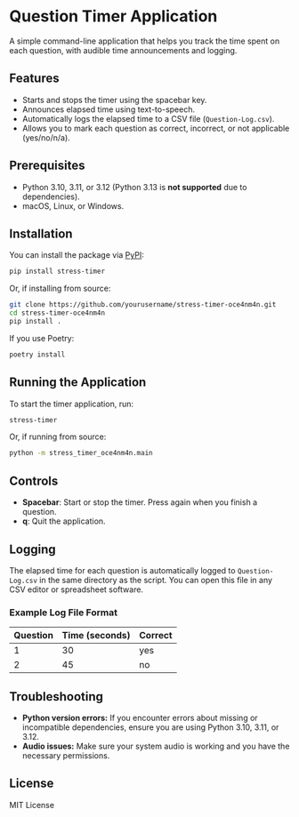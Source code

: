 # Question Timer Application

A simple command-line application that helps you track the time spent on each question, with audible time announcements and logging.

## Features

- Starts and stops the timer using the spacebar key.
- Announces elapsed time using text-to-speech.
- Automatically logs the elapsed time to a CSV file (`Question-Log.csv`).
- Allows you to mark each question as correct, incorrect, or not applicable (yes/no/n/a).

## Prerequisites

- Python 3.10, 3.11, or 3.12 (Python 3.13 is **not supported** due to dependencies).
- macOS, Linux, or Windows.

## Installation

You can install the package via [PyPI](https://pypi.org/):

```bash
pip install stress-timer
```

Or, if installing from source:

```bash
git clone https://github.com/yourusername/stress-timer-oce4nm4n.git
cd stress-timer-oce4nm4n
pip install .
```

If you use Poetry:

```bash
poetry install
```

## Running the Application

To start the timer application, run:

```bash
stress-timer
```

Or, if running from source:

```bash
python -m stress_timer_oce4nm4n.main
```

## Controls

- **Spacebar**: Start or stop the timer. Press again when you finish a question.
- **q**: Quit the application.

## Logging

The elapsed time for each question is automatically logged to `Question-Log.csv` in the same directory as the script. You can open this file in any CSV editor or spreadsheet software.

### Example Log File Format

| Question | Time (seconds) | Correct |
|----------|----------------|---------|
| 1        | 30             | yes     |
| 2        | 45             | no      |

## Troubleshooting

- **Python version errors:**
  If you encounter errors about missing or incompatible dependencies, ensure you are using Python 3.10, 3.11, or 3.12.
- **Audio issues:**
  Make sure your system audio is working and you have the necessary permissions.

## License

MIT License

